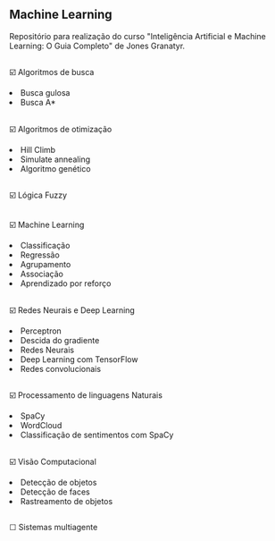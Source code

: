 ## Machine Learning
Repositório para realização do curso "Inteligência Artificial e Machine Learning: O Guia Completo" de Jones Granatyr.

##
☑️ Algoritmos de busca
<li> Busca gulosa
<li> Busca A*

##
☑️ Algoritmos de otimização
<li> Hill Climb
<li> Simulate annealing
<li> Algoritmo genético

##
☑️ Lógica Fuzzy

##
☑️ Machine Learning
<li> Classificação
<li> Regressão
<li> Agrupamento
<li> Associação
<li> Aprendizado por reforço

##
☑️ Redes Neurais e Deep Learning
<li> Perceptron
<li> Descida do gradiente
<li> Redes Neurais
<li> Deep Learning com TensorFlow
<li> Redes convolucionais

##
☑️ Processamento de linguagens Naturais 
<li> SpaCy
<li> WordCloud
<li> Classificação de sentimentos com SpaCy
  
##
☑️ Visão Computacional
<li> Detecção de objetos
<li> Detecção de faces
<li> Rastreamento de objetos
  
##
☐ Sistemas multiagente
